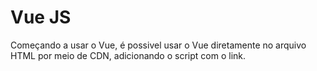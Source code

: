 # Vue JS

Começando a usar o Vue, é possivel usar o Vue diretamente no arquivo HTML por meio de CDN, adicionando o script com o link.

